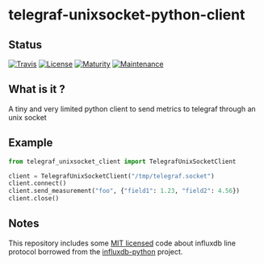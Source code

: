 # telegraf-unixsocket-python-client

## Status

[![Travis](https://img.shields.io/travis/metwork-framework/telegraf-unixsocket-python-client.svg)](https://travis-ci.org/metwork-framework/telegraf-unixsocket-python-client)
[![License](https://img.shields.io/badge/license-BSD-blue.svg)](https://github.com/metwork-framework/docker-centos-opinionated/blob/master/LICENSE)
[![Maturity](https://img.shields.io/badge/maturity-beta-yellow.svg)](https://github.com/metwork-framework/docker-centos-opinionated)
[![Maintenance](https://img.shields.io/maintenance/yes/2018.svg)](https://github.com/metwork-framework)

## What is it ?

A tiny and very limited python client to send metrics to telegraf through an unix socket


## Example

```python
from telegraf_unixsocket_client import TelegrafUnixSocketClient

client = TelegrafUnixSocketClient("/tmp/telegraf.socket")
client.connect()
client.send_measurement("foo", {"field1": 1.23, "field2": 4.56})
client.close()
```

## Notes

This repository includes some [MIT licensed](https://github.com/influxdata/influxdb-python/blob/master/LICENSE) code about influxdb line protocol borrowed from the [influxdb-python](https://github.com/influxdata/influxdb-python) project.
